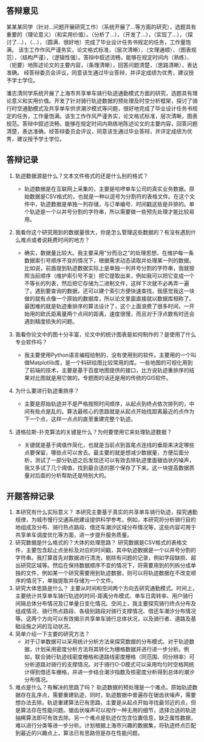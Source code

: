 ## 答辩意见
某某某同学（针对...问题开展研究工作）（系统开展了...等方面的研究），选题具有重要的（理论意义）（和实用价值）。（分析了...），（开发了...），（实现了...），（探讨了...），（...），（圆满、很好地）完成了毕业设计任务书规定的任务，工作量饱满。
该生工作作风严谨务实，论文格式标准，（层次清晰），（文理通顺），（图表规范），（结构严谨），（逻辑性强）。答辩中叙述流畅，能够在规定时间内（熟练）、（扼要）地陈述论文的主要内容，（条理清晰），回答问题清楚，（思路清晰），表达准确。
经答辩委员会评议，同意该生通过毕业答辩，并评定成绩为优秀，建议授予学士学位。

潘志清同学系统开展了上海市共享单车骑行轨迹通勤模式方面的研究，选题具有理论意义和实用价值。开发了针对骑行轨迹数据的预处理及时空分析框架，探讨了骑行时空通勤模式及共享单车供求潮汐模式等问题，很好地完成了毕业设计任务书规定的任务，工作量饱满。该生工作作风严谨务实，论文格式标准，层次清晰，图表规范。答辩中叙述流畅，能够在规定时间内熟练地陈述论文的主要内容，回答问题清楚，表达准确。经答辩委员会评议，同意该生通过毕业答辩，并评定成绩为优秀，建议授予学士学位。

## 答辩记录
1. 轨迹数据源是什么？文本文件格式的还是什么别的格式？
   - 轨迹数据是在互联网上采集的，主要是哈啰单车公司的真实业务数据。原始数据是CSV格式的，也就是一种以逗号为分割符的表格文件。在这个文件中，轨迹数据是单独一列存储，与订单编号、时间戳这些是并排的。单个轨迹是一个以井号分割的字符串，所以需要做一些预先处理才能比较易用。

2. 我看你这个研究用到的数据量很大，你是怎么管理这些数据的？有没有遇到什么难点或者说耗费时间的地方？
   - 确实，数据量比较大。我主要采用“分而治之”的处理思想，在维护每一条数据索引号顺序不变的情况下，根据需求动态读取并处理某一列的数据。比如说，前面提到轨迹数据实际上是单独一列井号分割的字符串，我就按照当前顺序（维护索引号不变）把它提取出来，例如我可以把它变成一个不等长的列表，然后把它存储为二进制文件，这样下次就不必再弄一遍了。遇到要查询的数据，还可以建个索引方便快速查找，我感觉我这一块做的就有点像一个原始的数据库，所以论文里面直接就以数据库相称了。最困难的就是轨迹重排序的算法设计了，这个上面浪费了很多时间，一开始用的欧氏距离量两个点间的距离，速度很慢，而且对于浮点数有时还会遇到精度损失的问题。

3. 我看你论文中的图十分丰富，论文中的统计图表是如何制作的？是使用了什么专业软件吗？
   - 我主要使用Python语言编程绘制的，没有使用别的软件。主要用的一个叫做Matplotlib库，是一个科研绘图比较常用的库。一些地图的可视化用到了前端的技术，主要是基于百度地图提供的接口，比方说轨迹重排序的结果对比图就是用它做的。专题图的话还是用的传统的GIS软件。

4. 为什么要进行轨迹重排序？
   - 主要是原始轨迹并不是严格按照时间顺序，从起点到终点依次排列的，中间有些点是乱的。算法最核心的思路就是从起点开始找距离最近的点作为下一个点，这样一点点的直至重建完整个轨迹。

5. 道格拉斯-扑克算法的关键是什么？为何要使用它来处理轨迹数据？
   - 关键就是基于阈值作简化，也就是当前点到首尾点连线的垂距来决定哪些点要保留，哪些点可以舍去。最主要的就是想减少数据量，方便后面分析，测试了一部分轨迹之后发现还可以有效去除轨迹里面锯齿状的噪声，我又多试了几个阈值，找到最合适的那个保存了下来。这一块提高数据质量对后面的分析帮助还是特别大的。

## 开题答辩记录

1. 本研究有什么实际意义？
   本研究主要基于真实的共享单车骑行轨迹，探究通勤规律，为城市慢行交通系统建设提供科学参考。例如，本研究将分析骑行目的地组成及分布、骑行热点路段、借还车潮汐区域分布情况等，这些内容可用于共享单车调度优化等方面，进一步提升服务质量。
2. 研究数据是什么格式的？大体的处理思路？
   研究数据是CSV格式的表格文件，主要包含起止点坐标及对应的时间戳，其中轨迹数据是一个以井号分割的字符串。我打算首先对数据进行清洗，剔除有问题的记录，例如字段缺损、超出研究区域等。然后在保持数据顺序不变的情况下，将需要用到的列拆分成单独的文件，例如某一个研究需要用到轨迹数据，则可以将轨迹数据在不改变顺序的情况下，单独提取并存储为一个文件。
3. 研究大体思路是什么？
   主要从时间和空间两个方向去研究通勤模式。时间上，主要统计共享单车骑行轨迹的时间-距离分布模式、单车日周转率、用户骑行间隔总体分布情况及订单量日变化情况。空间上，我主要探究骑行终点分布及组成情况、骑行热点路段、各级别路段对骑行支撑情况、借还车潮汐分布情况等。这两个方向可以有效揭示共享单车骑行总体状况，以及骑行者、道路及基础设施之间的互动状况。
4. 简单介绍一下主要的研究方法？
   - 对于订单数据可以采用统计分析方法来探究数据的分布模式。对于轨迹数据，计划采用密度分析方法将其转化为栅格数据并进行进一步分析。例如，联合骑行轨迹线密度栅格和道路线密度栅格（同范围、同分辨率）可分析道路对骑行的支撑情况。对于骑行O-D模式可以采用均匀时空格网统计得到借还车栅格，并进一步结合潮汐指数及核密度分析得到总体的潮汐分布情况。
5. 难点是什么？有解决的思路了吗？
   轨迹数据的预处理是一个难点。原始轨迹数据存在乱序点，需要重建轨迹，同时，轨迹数据中普遍存在锯齿状噪声，需要想办法去除。轨迹重建算法已有思路，主要是从起点开始寻找最邻近的点，但是算法存在性能问题。锯齿状噪声可以视作一种无用的细节，选择合适的轨迹抽稀算法即可有效去除。另一个难点是轨迹仅包含位置信息，缺乏属性数据，难以进行分类等进一步分析。计划根据上海市兴趣的数据集，将轨迹终点匹配到最近的兴趣点上，算法已有思路但是存在性能问题。